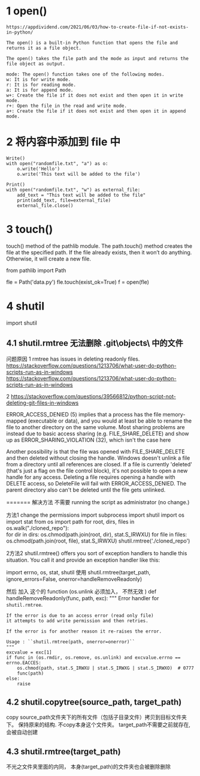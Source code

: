 
# 1 open()

```
https://appdividend.com/2021/06/03/how-to-create-file-if-not-exists-in-python/

The open() is a built-in Python function that opens the file and returns it as a file object. 

The open() takes the file path and the mode as input and returns the file object as output.

mode: The open() function takes one of the following modes.
w: It is for write mode.
r: It is for reading mode.
a: It is for append mode.
w+: Create the file if it does not exist and then open it in write mode.
r+: Open the file in the read and write mode.
a+: Create the file if it does not exist and then open it in append mode.
```


# 2 将内容中添加到 file 中 


```
Write()
with open("randomfile.txt", "a") as o:
    o.write('Hello')
    o.write('This text will be added to the file')

Print()
with open("randomfile.txt", "w") as external_file:
    add_text = "This text will be added to the file"
    print(add_text, file=external_file)
    external_file.close()

```



# 3 touch()

touch() method of the pathlib module. 
The path.touch() method creates the file at the specified path.
If the file already exists, then it won’t do anything. Otherwise, it will create a new file.


from pathlib import Path

fle = Path('data.py')
fle.touch(exist_ok=True)
f = open(fle)

# 4 shutil

import shutil

## 4.1 shutil.rmtree 无法删除 .git\\objects\ 中的文件

问题原因 
1 rmtree has issues in deleting readonly files.
https://stackoverflow.com/questions/1213706/what-user-do-python-scripts-run-as-in-windows 
https://stackoverflow.com/questions/1213706/what-user-do-python-scripts-run-as-in-windows


2 
https://stackoverflow.com/questions/39566812/python-script-not-deleting-git-files-in-windows

ERROR_ACCESS_DENIED (5) implies that a process has the file memory-mapped (executable or data), and you would at least be able to rename the file to another directory on the same volume. 
Most sharing problems are instead due to basic access sharing (e.g. FILE_SHARE_DELETE) and show up as ERROR_SHARING_VIOLATION (32), which isn't the case here

Another possibility is that the file was opened with FILE_SHARE_DELETE and then deleted without closing the handle. 
Windows doesn't unlink a file from a directory until all references are closed. If a file is currently 'deleted' (that's just a flag on the file control block), it's not possible to open a new handle for any access. 
Deleting a file requires opening a handle with DELETE access, so DeleteFile will fail with ERROR_ACCESS_DENIED. The parent directory also can't be deleted until the file gets unlinked.


=======
解决方法
 不需要  running the script as administrator (no change.)

方法1  change the permissions
import subprocess
import shutil
import os
import stat
from os import path
for root, dirs, files in os.walk("./cloned_repo"):  
    for dir in dirs:
        os.chmod(path.join(root, dir), stat.S_IRWXU)
    for file in files:
        os.chmod(path.join(root, file), stat.S_IRWXU)
shutil.rmtree('./cloned_repo')


2方法2 
shutil.rmtree() offers you sort of exception handlers to handle this situation. You call it and provide an exception handler like this:

import errno, os, stat, shutil
使用 shutil.rmtree(target_path, ignore_errors=False, onerror=handleRemoveReadonly)

然后 加入 这个的 function (os.unlink 必须加入， 不然无效  )
def handleRemoveReadonly(func, path, exc):
    """
    Error handler for ``shutil.rmtree``.

    If the error is due to an access error (read only file)
    it attempts to add write permission and then retries.

    If the error is for another reason it re-raises the error.

    Usage : ``shutil.rmtree(path, onerror=onerror)``
    """
    excvalue = exc[1]
    if func in (os.rmdir, os.remove, os.unlink) and excvalue.errno == errno.EACCES:
        os.chmod(path, stat.S_IRWXU | stat.S_IRWXG | stat.S_IRWXO)  # 0777
        func(path)
    else:
        raise

## 4.2 shutil.copytree(source_path, target_path)

copy source_path文件夹下的所有文件（包括子目录文件）拷贝到目标文件夹下。 保持原来的结构. 不copy本身这个文件夹。
target_path不需要之前就存在, 会被自动创建


## 4.3 shutil.rmtree(target_path)

不光之文件夹里面的内同， 
本身(target_path)的文件夹也会被删除删除
